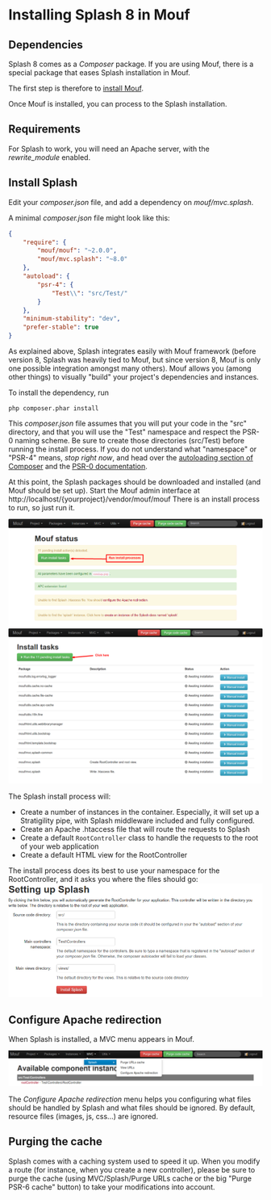 Installing Splash 8 in Mouf
===========================

Dependencies
------------

Splash 8 comes as a *Composer* package. If you are using Mouf, there is a special package that eases Splash installation in Mouf.

The first step is therefore to [install Mouf](http://www.mouf-php.com/).

Once Mouf is installed, you can process to the Splash installation.

Requirements
------------

For Splash to work, you will need an Apache server, with the *rewrite_module* enabled.

Install Splash
--------------

Edit your *composer.json* file, and add a dependency on *mouf/mvc.splash*.

A minimal *composer.json* file might look like this:

```json
{
    "require": {
        "mouf/mouf": "~2.0.0",
        "mouf/mvc.splash": "~8.0"
    },
    "autoload": {
        "psr-4": {
            "Test\\": "src/Test/"
        }
    },
    "minimum-stability": "dev",
    "prefer-stable": true
}
```

As explained above, Splash integrates easily with Mouf framework (before version 8, Splash was heavily tied to Mouf, but since version 8, Mouf is only one possible integration amongst many others). Mouf allows you (among other things) to visually "build" your project's dependencies and instances.

To install the dependency, run

	php composer.phar install

This *composer.json* file assumes that you will put your code in the "src" directory, and that you will use the "Test" namespace and respect the PSR-0 naming scheme.
Be sure to create those directories (src/Test) before running the install process.
If you do not understand what "namespace" or "PSR-4" means, *stop right now*, and head over the [autoloading section of Composer](http://getcomposer.org/doc/01-basic-usage.md#autoloading) and the [PSR-0 documentation](https://github.com/php-fig/fig-standards/blob/master/accepted/PSR-0.md).
	
At this point, the Splash packages should be downloaded and installed (and Mouf should be set up). Start the Mouf admin interface at http://localhost/{yourproject}/vendor/mouf/mouf
There is an install process to run, so just run it.

![Splash install screenshot](../images/install_splash.png)
![Splash install screenshot](../images/install_splash_2.png)

The Splash install process will:

 - Create a number of instances in the container. Especially, it will set up a Stratigility pipe, with Splash middleware included and fully configured.
 - Create an Apache .htaccess file that will route the requests to Splash
 - Create a default `RootController` class to handle the requests to the root of your web application
 - Create a default HTML view for the RootController

The install process does its best to use your namespace for the RootController, and it asks you where the files should go:
![Splash install screenshot](../images/install_splash_3.png)


Configure Apache redirection
----------------------------

When Splash is installed, a MVC menu appears in Mouf.

![Splash menu](../images/splash_menu.png)

The *Configure Apache redirection* menu helps you configuring what files should be handled by Splash and what files should be ignored.
By default, resource files (images, js, css...) are ignored. 

Purging the cache
-----------------

Splash comes with a caching system used to speed it up.
When you modify a route (for instance, when you create a new controller), please be sure to purge the cache (using MVC/Splash/Purge URLs cache or the big "Purge PSR-6 cache" button) to take your modifications into account.
